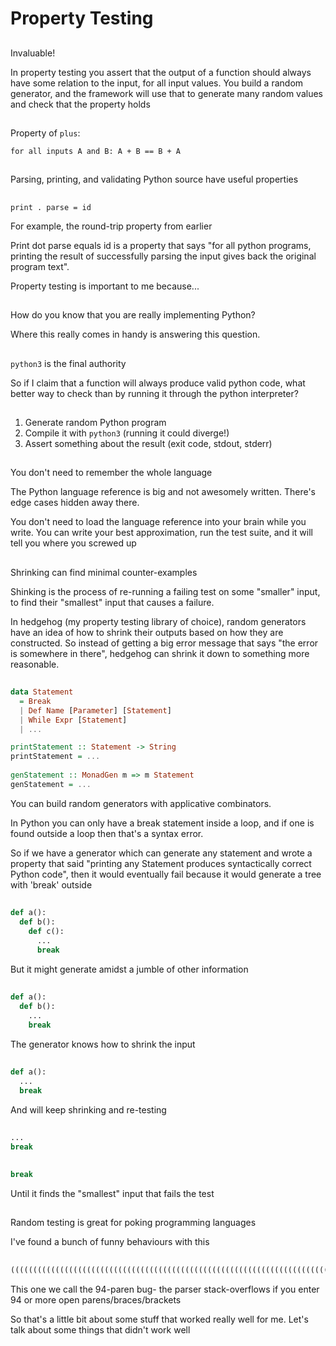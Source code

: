 # Property Testing

##

Invaluable!

<div class="notes">
In property testing you assert that the output of a function should always have some
relation to the input, for all input values. You build a random generator, and the framework
will use that to generate many random values and check that the property holds
</div>

##

Property of `plus`:

`for all inputs A and B: A + B == B + A`

##

Parsing, printing, and validating Python source have useful properties

##

`print . parse = id`

<div class="notes">
For example, the round-trip property from earlier

Print dot parse equals id is a property that says "for all python programs,
printing the result of successfully parsing the input gives back the original program text".

Property testing is important to me because...
</div>

##

How do you know that you are really implementing Python?

<div class="notes">
Where this really comes in handy is answering this question.
</div>

##

`python3` is the final authority

<div class="notes">
So if I claim that a function will always produce valid python code, what better way to
check than by running it through the python interpreter?
</div>

##

1. Generate random Python program
2. Compile it with `python3` (running it could diverge!)
3. Assert something about the result (exit code, stdout, stderr)

##

You don't need to remember the whole language

<div class="notes">
The Python language reference is big and not awesomely written. There's edge cases hidden
away there.

You don't need to load the language reference into your brain while you write. You can write
your best approximation, run the test suite, and it will tell you where you screwed up
</div>

##

Shrinking can find minimal counter-examples

<div class="notes">
Shinking is the process of re-running a failing test on some "smaller" input, to find their
"smallest" input that causes a failure.

In hedgehog (my property testing library of choice), random generators have an idea of how to
shrink their outputs based on how they are constructed. So instead of getting a big error
message that says "the error is somewhere in there", hedgehog can shrink it down to something
more reasonable.
</div>

##

```haskell
data Statement
  = Break
  | Def Name [Parameter] [Statement]
  | While Expr [Statement]
  | ...

printStatement :: Statement -> String
printStatement = ...
  
genStatement :: MonadGen m => m Statement
genStatement = ...
```

<div class="notes">
You can build random generators with applicative combinators.

In Python you can only have a break statement inside a loop, and if one is found outside a
loop then that's a syntax error.

So if we have a generator which can generate any statement and wrote a property that said
"printing any
Statement produces syntactically correct Python code", then it would eventually fail
because it would generate a tree with 'break' outside
</div>

##

```python
def a():
  def b():
    def c():
      ...
      break
```

<div class="notes">
But it might generate amidst a jumble of other information
</div>

##

```python
def a():
  def b():
    ...
    break
```

<div class="notes">
The generator knows how to shrink the input
</div>

##

```python
def a():
  ...
  break
```

<div class="notes">
And will keep shrinking and re-testing
</div>

##

```python
...
break
```

##

```python
break
```

<div class="notes">
Until it finds the "smallest" input that fails the test
</div>

##

Random testing is great for poking programming languages

<div class="notes">
I've found a bunch of funny behaviours with this
</div>

##

```python
((((((((((((((((((((((((((((((((((((((((((((((((((((((((((((((((((((((((((((((((((((((((((((((
```

<div class="notes">
This one we call the 94-paren bug- the parser stack-overflows if you enter 94 or more open parens/braces/brackets

So that's a little bit about some stuff that worked really well for me. Let's talk about some
things that didn't work well
</div>

